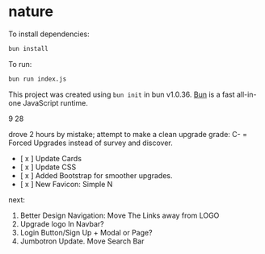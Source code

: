 # nature

To install dependencies:

```bash
bun install
```

To run:

```bash
bun run index.js
```

This project was created using `bun init` in bun v1.0.36. [Bun](https://bun.sh) is a fast all-in-one JavaScript runtime.

9 28

drove 2 hours by mistake; attempt to make a clean upgrade
grade: C- = Forced Upgrades instead of survey and discover.

- [ x ] Update Cards
- [ x ] Update CSS
- [ x ] Added Bootstrap for smoother upgrades.
- [ x ] New Favicon: Simple N

next:

1. Better Design Navigation: Move The Links away from LOGO
2. Upgrade logo In Navbar?
3. Login Button/Sign Up + Modal or Page?
4. Jumbotron Update. Move Search Bar
